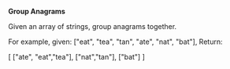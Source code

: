  **Group Anagrams**
 
 Given an array of strings, group anagrams together.
 
 For example, given: ["eat", "tea", "tan", "ate", "nat", "bat"], 
 Return:
 
 [
   ["ate", "eat","tea"],
   ["nat","tan"],
   ["bat"]
 ]